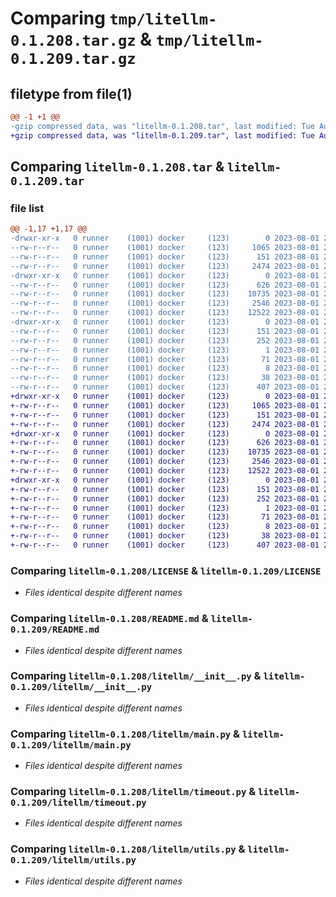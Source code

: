 # Comparing `tmp/litellm-0.1.208.tar.gz` & `tmp/litellm-0.1.209.tar.gz`

## filetype from file(1)

```diff
@@ -1 +1 @@
-gzip compressed data, was "litellm-0.1.208.tar", last modified: Tue Aug  1 22:58:41 2023, max compression
+gzip compressed data, was "litellm-0.1.209.tar", last modified: Tue Aug  1 23:16:54 2023, max compression
```

## Comparing `litellm-0.1.208.tar` & `litellm-0.1.209.tar`

### file list

```diff
@@ -1,17 +1,17 @@
-drwxr-xr-x   0 runner    (1001) docker     (123)        0 2023-08-01 22:58:41.421200 litellm-0.1.208/
--rw-r--r--   0 runner    (1001) docker     (123)     1065 2023-08-01 22:58:28.000000 litellm-0.1.208/LICENSE
--rw-r--r--   0 runner    (1001) docker     (123)      151 2023-08-01 22:58:41.421200 litellm-0.1.208/PKG-INFO
--rw-r--r--   0 runner    (1001) docker     (123)     2474 2023-08-01 22:58:28.000000 litellm-0.1.208/README.md
-drwxr-xr-x   0 runner    (1001) docker     (123)        0 2023-08-01 22:58:41.421200 litellm-0.1.208/litellm/
--rw-r--r--   0 runner    (1001) docker     (123)      626 2023-08-01 22:58:28.000000 litellm-0.1.208/litellm/__init__.py
--rw-r--r--   0 runner    (1001) docker     (123)    10735 2023-08-01 22:58:28.000000 litellm-0.1.208/litellm/main.py
--rw-r--r--   0 runner    (1001) docker     (123)     2546 2023-08-01 22:58:28.000000 litellm-0.1.208/litellm/timeout.py
--rw-r--r--   0 runner    (1001) docker     (123)    12522 2023-08-01 22:58:28.000000 litellm-0.1.208/litellm/utils.py
-drwxr-xr-x   0 runner    (1001) docker     (123)        0 2023-08-01 22:58:41.421200 litellm-0.1.208/litellm.egg-info/
--rw-r--r--   0 runner    (1001) docker     (123)      151 2023-08-01 22:58:41.000000 litellm-0.1.208/litellm.egg-info/PKG-INFO
--rw-r--r--   0 runner    (1001) docker     (123)      252 2023-08-01 22:58:41.000000 litellm-0.1.208/litellm.egg-info/SOURCES.txt
--rw-r--r--   0 runner    (1001) docker     (123)        1 2023-08-01 22:58:41.000000 litellm-0.1.208/litellm.egg-info/dependency_links.txt
--rw-r--r--   0 runner    (1001) docker     (123)       71 2023-08-01 22:58:41.000000 litellm-0.1.208/litellm.egg-info/requires.txt
--rw-r--r--   0 runner    (1001) docker     (123)        8 2023-08-01 22:58:41.000000 litellm-0.1.208/litellm.egg-info/top_level.txt
--rw-r--r--   0 runner    (1001) docker     (123)       38 2023-08-01 22:58:41.421200 litellm-0.1.208/setup.cfg
--rw-r--r--   0 runner    (1001) docker     (123)      407 2023-08-01 22:58:28.000000 litellm-0.1.208/setup.py
+drwxr-xr-x   0 runner    (1001) docker     (123)        0 2023-08-01 23:16:54.001026 litellm-0.1.209/
+-rw-r--r--   0 runner    (1001) docker     (123)     1065 2023-08-01 23:16:41.000000 litellm-0.1.209/LICENSE
+-rw-r--r--   0 runner    (1001) docker     (123)      151 2023-08-01 23:16:54.001026 litellm-0.1.209/PKG-INFO
+-rw-r--r--   0 runner    (1001) docker     (123)     2474 2023-08-01 23:16:41.000000 litellm-0.1.209/README.md
+drwxr-xr-x   0 runner    (1001) docker     (123)        0 2023-08-01 23:16:54.001026 litellm-0.1.209/litellm/
+-rw-r--r--   0 runner    (1001) docker     (123)      626 2023-08-01 23:16:41.000000 litellm-0.1.209/litellm/__init__.py
+-rw-r--r--   0 runner    (1001) docker     (123)    10735 2023-08-01 23:16:41.000000 litellm-0.1.209/litellm/main.py
+-rw-r--r--   0 runner    (1001) docker     (123)     2546 2023-08-01 23:16:41.000000 litellm-0.1.209/litellm/timeout.py
+-rw-r--r--   0 runner    (1001) docker     (123)    12522 2023-08-01 23:16:41.000000 litellm-0.1.209/litellm/utils.py
+drwxr-xr-x   0 runner    (1001) docker     (123)        0 2023-08-01 23:16:54.001026 litellm-0.1.209/litellm.egg-info/
+-rw-r--r--   0 runner    (1001) docker     (123)      151 2023-08-01 23:16:53.000000 litellm-0.1.209/litellm.egg-info/PKG-INFO
+-rw-r--r--   0 runner    (1001) docker     (123)      252 2023-08-01 23:16:53.000000 litellm-0.1.209/litellm.egg-info/SOURCES.txt
+-rw-r--r--   0 runner    (1001) docker     (123)        1 2023-08-01 23:16:53.000000 litellm-0.1.209/litellm.egg-info/dependency_links.txt
+-rw-r--r--   0 runner    (1001) docker     (123)       71 2023-08-01 23:16:53.000000 litellm-0.1.209/litellm.egg-info/requires.txt
+-rw-r--r--   0 runner    (1001) docker     (123)        8 2023-08-01 23:16:53.000000 litellm-0.1.209/litellm.egg-info/top_level.txt
+-rw-r--r--   0 runner    (1001) docker     (123)       38 2023-08-01 23:16:54.001026 litellm-0.1.209/setup.cfg
+-rw-r--r--   0 runner    (1001) docker     (123)      407 2023-08-01 23:16:41.000000 litellm-0.1.209/setup.py
```

### Comparing `litellm-0.1.208/LICENSE` & `litellm-0.1.209/LICENSE`

 * *Files identical despite different names*

### Comparing `litellm-0.1.208/README.md` & `litellm-0.1.209/README.md`

 * *Files identical despite different names*

### Comparing `litellm-0.1.208/litellm/__init__.py` & `litellm-0.1.209/litellm/__init__.py`

 * *Files identical despite different names*

### Comparing `litellm-0.1.208/litellm/main.py` & `litellm-0.1.209/litellm/main.py`

 * *Files identical despite different names*

### Comparing `litellm-0.1.208/litellm/timeout.py` & `litellm-0.1.209/litellm/timeout.py`

 * *Files identical despite different names*

### Comparing `litellm-0.1.208/litellm/utils.py` & `litellm-0.1.209/litellm/utils.py`

 * *Files identical despite different names*

